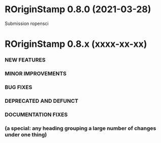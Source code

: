 
ROriginStamp 0.8.0 (2021-03-28)
=========================

Submission ropensci

ROriginStamp 0.8.x (xxxx-xx-xx)
=========================

### NEW FEATURES


### MINOR IMPROVEMENTS


### BUG FIXES


### DEPRECATED AND DEFUNCT


### DOCUMENTATION FIXES



### (a special: any heading grouping a large number of changes under one thing)

